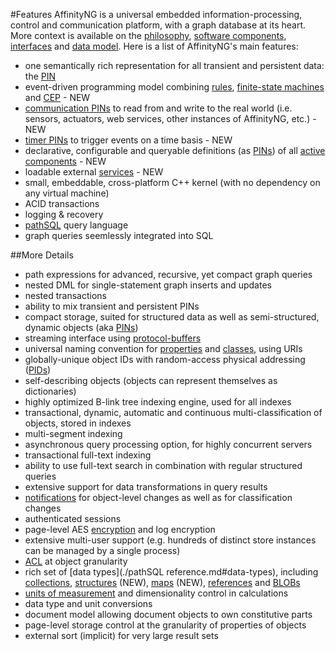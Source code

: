 #Features
AffinityNG is a universal embedded information-processing, control and communication platform,
with a graph database at its heart. More context is available on the [philosophy](./FAQ.md),
[software components](./terminology.md#software-components),
[interfaces](./terminology.md#interfaces) and [data model](./terminology.md#essentials-data-model). Here
is a list of AffinityNG's main features:

 * one semantically rich representation for all transient and persistent data: the [PIN](./terminology.md#pin)
 * event-driven programming model combining [rules](./terminology.md#rule), [finite-state machines](./terminology.md#fsm) and [CEP](./terminology.md#cep) - <span class='pathsql_new'>NEW</span>
 * [communication PINs](./terminology.md#communication-pin) to read from and write to the real world (i.e. sensors,
   actuators, web services, other instances of AffinityNG, etc.) - <span class='pathsql_new'>NEW</span>
 * [timer PINs](./terminology.md#timer) to trigger events on a time basis - <span class='pathsql_new'>NEW</span>
 * declarative, configurable and queryable definitions (as [PINs](./terminology.md#pin)) of all [active components](./terminology.md#data-model:-active-components) - <span class='pathsql_new'>NEW</span>
 * loadable external [services](./terminology.md#service) - <span class='pathsql_new'>NEW</span>
 * small, embeddable, cross-platform C++ kernel (with no dependency on any virtual machine)
 * ACID transactions
 * logging & recovery
 * [pathSQL](./terminology.md#pathsql) query language
 * graph queries seemlessly integrated into SQL

##More Details

 * path expressions for advanced, recursive, yet compact graph queries
 * nested DML for single-statement graph inserts and updates
 * nested transactions
 * ability to mix transient and persistent PINs
 * compact storage, suited for structured data as well as semi-structured, dynamic objects (aka [PINs](./terminology.md#pin))
 * streaming interface using [protocol-buffers](./terminology.md#protocol-buffer)
 * universal naming convention for [properties](./terminology.md#property) and [classes](./terminology.md#class), using URIs
 * globally-unique object IDs with random-access physical addressing ([PIDs](./terminology.md#pin-id-pid))
 * self-describing objects (objects can represent themselves as dictionaries)
 * highly optimized B-link tree indexing engine, used for all indexes
 * transactional, dynamic, automatic and continuous multi-classification of objects, stored in indexes
 * multi-segment indexing
 * asynchronous query processing option, for highly concurrent servers
 * transactional full-text indexing
 * ability to use full-text search in combination with regular structured queries
 * extensive support for data transformations in query results
 * [notifications](./terminology.md#notifications) for object-level changes as well as for classification changes
 * authenticated sessions
 * page-level AES [encryption](./terminology.md#encryption) and log encryption
 * extensive multi-user support (e.g. hundreds of distinct store instances can be managed by a single process)
 * [ACL](./terminology.md#acl) at object granularity
 * rich set of [data types](./pathSQL reference.md#data-types), including [collections](./terminology.md#collection),
   [structures](./terminology.md#structure) (<span class='pathsql_new'>NEW</span>),
   [maps](./terminology.md#map) (<span class='pathsql_new'>NEW</span>),
   [references](./terminology.md#pin-reference) and [BLOBs](./terminology.md#blob)
 * [units of measurement](./terminology.md#unit-of-measurement) and dimensionality control in calculations
 * data type and unit conversions
 * document model allowing document objects to own constitutive parts
 * page-level storage control at the granularity of properties of objects
 * external sort (implicit) for very large result sets
